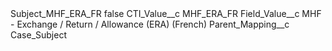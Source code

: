<?xml version="1.0" encoding="UTF-8"?>
<CustomMetadata xmlns="http://soap.sforce.com/2006/04/metadata" xmlns:xsi="http://www.w3.org/2001/XMLSchema-instance" xmlns:xsd="http://www.w3.org/2001/XMLSchema">
    <label>Subject_MHF_ERA_FR</label>
    <protected>false</protected>
    <values>
        <field>CTI_Value__c</field>
        <value xsi:type="xsd:string">MHF_ERA_FR</value>
    </values>
    <values>
        <field>Field_Value__c</field>
        <value xsi:type="xsd:string">MHF - Exchange / Return / Allowance (ERA) (French)</value>
    </values>
    <values>
        <field>Parent_Mapping__c</field>
        <value xsi:type="xsd:string">Case_Subject</value>
    </values>
</CustomMetadata>
